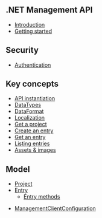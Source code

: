 ## .NET Management API

* [Introduction](/README.md)
* [Getting started](/getting-started.md)

## Security
* [Authentication](/security/authentication.md)
<!--* [Scopes](/security/scopes.md)-->

## Key concepts

* [API instantiation](/key-concepts/api-instantiation.md)
* [DataTypes](/key-concepts/data-types.md)
* [DataFormat](/key-concepts/data-format.md)
* [Localization](/key-concepts/localization.md)
* [Get a project](/key-concepts/project-get.md)
* [Create an entry](/key-concepts/entry-new.md)
* [Get an entry](/key-concepts/entry-get.md)
* [Listing entries](/key-concepts/entry-list.md)
* [Assets & images](/key-concepts/assets-images.md)

## Model

* [Project](/model/project.md)
* [Entry](/model/entry.md)
    * [Entry methods](/model/entry-methods.md)
<!--* [Asset](/model/asset.md)-->
* [ManagementClientConfiguration](/model/managementclientconfiguration.md)
<!--* [ComposedField](/model/composed.md)-->
<!--* [DateRange](/model/daterange.md)-->
<!--* [Image](/model/image.md)-->
<!--* [Location](/model/location.md)-->
<!--* [Quote](/model/quote.md)-->
